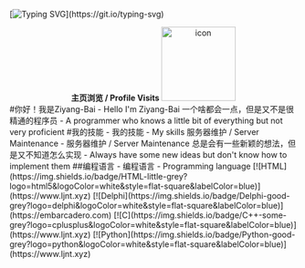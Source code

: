 [![Typing SVG](https://readme-typing-svg.demolab.com?font=Fira+Code&pause=1000&color=0C9400&width=435&separator=%3C&lines=%E4%BD%A0%E4%BC%9A%E7%94%A8Delphi%E5%90%97%3C%E7%B3%9F%E7%B3%95%EF%BC%81%E6%9C%8D%E5%8A%A1%E5%99%A8%E5%8F%88%E6%9C%89%E4%BA%BA%E6%81%B6%E6%84%8F%E6%94%BB%E5%87%BB%E4%BA%86%EF%BC%81%3C%E4%B9%9F%E8%AE%B8%E7%94%A8%E6%B1%87%E7%BC%96%E6%98%AF%E4%B8%80%E4%B8%AA%E5%A5%BD%E4%B8%BB%E6%84%8F%EF%BC%9F%3Cprintf(%22Hello%2CWorld!%5Cn%22);%3CAlt%2BF4%3CWinDBG!%3C%E8%AF%B7%E8%AE%BF%E9%97%AELJNT.XYZ!%3CHello!+CQ!%3C%E7%94%B5%E8%84%91hang%E6%AD%BB%E6%80%8E%E4%B9%88%E5%8A%9E%3CLOGO%E5%92%8CBASIC%E6%88%91%E6%9C%80%E7%86%9F%E6%82%89%E5%95%A6%3CSyntax+Error)](https://git.io/typing-svg)
<div align="center">
  <b>主页浏览 / Profile Visits</b>
  <img src="https://profile-counter.glitch.me/ziyang-bai/count.svg" alt="icon" width="130px">
</div>
#你好！我是Ziyang-Bai
- Hello I'm Ziyang-Bai
一个啥都会一点，但是又不是很精通的程序员
- A programmer who knows a little bit of everything but not very proficient
#我的技能
- 我的技能
- My skills
服务器维护 / Server Maintenance
- 服务器维护 / Server Maintenance
总是会有一些新颖的想法，但是又不知道怎么实现
- Always have some new ideas but don't know how to implement them
##编程语言
- 编程语言
- Programming language
[![HTML](https://img.shields.io/badge/HTML-little-grey?logo=html5&logoColor=white&style=flat-square&labelColor=blue)](https://www.ljnt.xyz)
[![Delphi](https://img.shields.io/badge/Delphi-good-grey?logo=delphi&logoColor=white&style=flat-square&labelColor=blue)](https://embarcadero.com)
[![C](https://img.shields.io/badge/C++-some-grey?logo=cplusplus&logoColor=white&style=flat-square&labelColor=blue)](https://www.ljnt.xyz)
[![Python](https://img.shields.io/badge/Python-good-grey?logo=python&logoColor=white&style=flat-square&labelColor=blue)](https://www.ljnt.xyz)